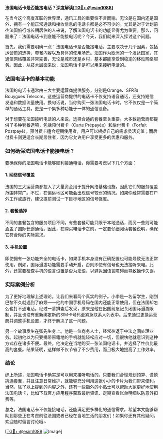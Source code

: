 **法国电话卡是否能接电话？深度解读[[TG💪+ @esim1088](https://t.me/s/esim1088)]**

在当今这个高度互联的世界里，通讯工具的重要性不言而喻。无论是在国内还是国外，拥有一个能正常通话和接收信息的电话卡都是必不可少的。尤其是对于计划前往法国旅行或长期居住的人来说，了解法国电话卡的功能显得尤为重要。那么，问题来了：法国电话卡到底能不能接电话呢？今天，我们就来深入探讨这个问题。

首先，我们需要明确一点：法国电话卡是否能接电话，主要取决于几个因素，包括运营商的选择、套餐内容以及具体的使用场景。法国作为欧洲的一个发达国家，其通信网络覆盖非常完善，无论是城市还是乡村，基本都能享受到稳定的移动网络服务。因此，从技术层面来说，法国电话卡是可以用来接听电话的。

### 法国电话卡的基本功能

法国的电话卡通常由三大主要运营商提供服务，分别是Orange、SFR和Bouygues Telecom。这些运营商提供的电话卡不仅支持语音通话，还支持短信发送和数据流量使用。换句话说，当你购买一张法国电话卡时，它不仅仅是一个简单的通话工具，更是一个集多种功能于一体的通信设备。

对于想要在法国接听电话的人来说，选择合适的套餐至关重要。大多数运营商都提供了多种套餐选项，包括预付费卡（Carte Prépayée）和后付费卡（Forfait Postpayé）。预付费卡适合短期使用者，用户可以根据自己的需求灵活充值；而后付费卡则更适合长期居住者，因为它允许用户享受更多的优惠和服务。

### 如何确保法国电话卡能接电话？

要确保你的法国电话卡能够顺利接通电话，你需要考虑以下几个方面：

#### 1. 网络信号覆盖
法国的三大运营商都投入了大量资金用于提升网络基础设施，因此它们的服务覆盖范围非常广。不过，在偏远地区可能会出现信号较弱的情况。如果你经常需要在户外工作或旅行，建议提前测试一下目标地区的信号强度。

#### 2. 套餐选择
不同的套餐包含的服务项目不同，有些套餐可能只限于本地通话，而另一些则可能涵盖了国际长途通话。因此，在购买电话卡之前，一定要仔细阅读套餐说明，确保它符合你的实际需求。

#### 3. 手机设置
即使拥有一张功能齐全的电话卡，如果手机本身没有正确配置也可能导致无法正常使用。例如，国际漫游功能需要手动开启，否则即使有信号也无法接听来电。此外，还需要检查手机的语言设置是否为法语，以避免因语言障碍而导致操作失误。

### 实际案例分析

为了更好地理解上述理论，让我们来看两个真实的例子。小李是一名留学生，刚到巴黎不久就遇到了麻烦——他的中国手机号码在国内还能正常使用，但在法国却怎么也打不通电话。经过一番排查后发现，原来是他在出国前忘记关闭国际漫游限制，并且也没有重新绑定新的SIM卡号码至紧急联系人列表中。后来通过更换运营商并调整手机设置，才终于解决了这一问题。

另一个故事发生在张先生身上。他是一位商务人士，经常往返于中法之间处理业务。起初他以为只要携带原籍地的手机就能轻松应对一切，但很快他就意识到这种方式存在诸多不便。最终，他决定在当地购买一张法国电话卡，并选择了性价比最高的套餐。结果证明，这样做不仅节省了不少费用，而且极大地提高了工作效率。

### 结论

综上所述，法国电话卡确实是可以用来接听电话的。只要我们合理规划预算、谨慎挑选套餐，并且注意日常维护，就能够充分利用这张小小的卡片为我们带来便利。当然，除了以上提到的内容之外，还有一些额外的小贴士可以帮助大家更好地使用法国电话卡，比如下载官方应用程序获取最新资讯、定期查看账单明细以防意外扣费等。

总之，法国电话卡不仅能接电话，还能满足更多样化的通信需求。希望本文能够帮助到那些正在考虑前往法国或者已经在当地生活的朋友们！如果你还有其他疑问，欢迎随时留言讨论哦~

[[TG💪+ @esim1088](https://t.me/s/esim1088) ![Image](https://i.postimg.cc/4NQfJmqS/Snipaste-2025-05-13-00-14-12.png)]